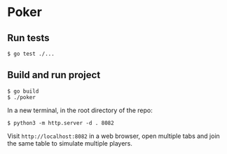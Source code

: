 # Poker

## Run tests
```
$ go test ./...
```

## Build and run project
```
$ go build
$ ./poker
```

In a new terminal, in the root directory of the repo:
```
$ python3 -m http.server -d . 8082
```

Visit `http://localhost:8082` in a web browser, open multiple tabs and join the same table to simulate multiple players.
